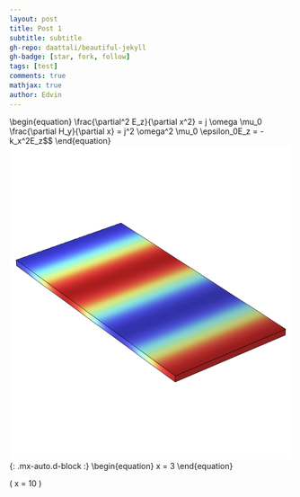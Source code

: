 ```yaml
---
layout: post
title: Post 1
subtitle: subtitle
gh-repo: daattali/beautiful-jekyll
gh-badge: [star, fork, follow]
tags: [test]
comments: true
mathjax: true
author: Edvin
---
```


\\begin{equation}
\frac{\partial^2 E_z}{\partial x^2} = j \omega \mu_0 \frac{\partial H_y}{\partial x} = j^2 \omega^2 \mu_0 \epsilon_0E_z = -k_x^2E_z$$
\\end{equation}
![Crepe](/assets/img/testweb.png){: .mx-auto.d-block :}
\begin{equation}
x = 3
\end{equation}

\( x = 10 \)
